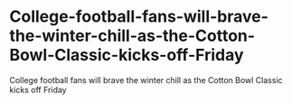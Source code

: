 # College-football-fans-will-brave-the-winter-chill-as-the-Cotton-Bowl-Classic-kicks-off-Friday
College football fans will brave the winter chill as the Cotton Bowl Classic kicks off Friday
